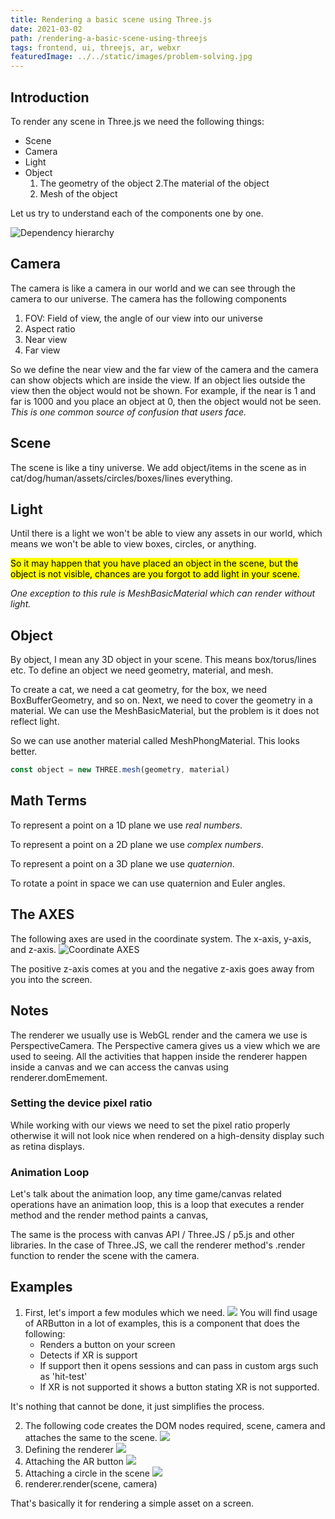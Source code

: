 ```yaml
---
title: Rendering a basic scene using Three.js
date: 2021-03-02
path: /rendering-a-basic-scene-using-threejs
tags: frontend, ui, threejs, ar, webxr
featuredImage: ../../static/images/problem-solving.jpg
---
```


## Introduction

To render any scene in Three.js we need the following things:
* Scene
* Camera
* Light
* Object
    1. The geometry of the object
    2.The material of the object
    3. Mesh of the object

Let us try to understand each of the components one by one.

![Dependency hierarchy](/images/rendering-basic-scene-threejs.jpg "Dependency hierarchy")

## Camera
The camera is like a camera in our world and we can see through the camera to our universe. The camera has the following components
1. FOV: Field of view, the angle of our view into our universe
2. Aspect ratio
3. Near view
4. Far view

So we define the near view and the far view of the camera and the camera can show objects which are inside the view. If an object lies outside the view then the object would not be shown. For example, if the near is 1 and far is 1000 and you place an object at 0, then the object would not be seen.
*This is one common source of confusion that users face.*

## Scene
The scene is like a tiny universe. We add object/items in the scene as in cat/dog/human/assets/circles/boxes/lines everything. 

## Light
Until there is a light we won't be able to view any assets in our world, which means we won't be able to view boxes, circles, or anything. 

<mark>So it may happen that you have placed an object in the scene, but the object is not visible, chances are you forgot to add light in your scene.</mark>

*One exception to this rule is MeshBasicMaterial which can render without light.*

## Object
By object, I mean any 3D object in your scene. This means box/torus/lines etc.
To define an object we need geometry, material, and mesh.

To create a cat, we need a cat geometry, for the box, we need BoxBufferGeometry, and so on. Next, we need to cover the geometry in a material. We can use the MeshBasicMaterial, but the problem is it does not reflect light. 

So we can use another material called MeshPhongMaterial. This looks better. 

```js
const object = new THREE.mesh(geometry, material)
```

## Math Terms
To represent a point on a 1D plane we use *real numbers*.

To represent a point on a 2D plane we use *complex numbers*.

To represent a point on a 3D plane we use *quaternion*.


To rotate a point in space we can use quaternion and Euler angles.

## The AXES
The following axes are used in the coordinate system. The x-axis, y-axis, and z-axis.
![Coordinate AXES](/images/3d-coordinate-system.png "Coordinate AXES")

The positive z-axis comes at you and the negative z-axis goes away from you into the screen.

## Notes
The renderer we usually use is WebGL render and the camera we use is PerspectiveCamera. The Perspective camera gives us a view which we are used to seeing. All the activities that happen inside the renderer happen inside a canvas and we can access the canvas using renderer.domEmement.


### Setting the device pixel ratio
While working with our views we need to set the pixel ratio properly otherwise it will not look nice when rendered on a high-density display such as retina displays.

### Animation Loop
Let's talk about the animation loop, any time game/canvas related operations have an animation loop, this is a loop that executes a render method and the render method paints a canvas,

The same is the process with canvas API / Three.JS / p5.js and other libraries. 
In the case of Three.JS, we call the renderer method's .render function to render the scene with the camera.


## Examples
1. First, let's import a few modules which we need.
![](/images/three-1-1.png)
    You will find usage of ARButton in a lot of examples, this is a component that does the following:
    * Renders a button on your screen
    * Detects if XR is support
    * If support then it opens sessions and can pass in custom args such as 'hit-test'
    * If XR is not supported it shows a button stating XR is not supported.

It's nothing that cannot be done, it just simplifies the process.

2. The following code creates the DOM nodes required, scene, camera and attaches the same to the scene.
![](/images/three-1-2.png)
3. Defining the renderer
![](/images/three-1-3.png)
4. Attaching the AR button
![](/images/three-1-4.png)
5. Attaching a circle in the scene
![](/images/three-1-5.png)
6. renderer.render(scene, camera)

That's basically it for rendering a simple asset on a screen.